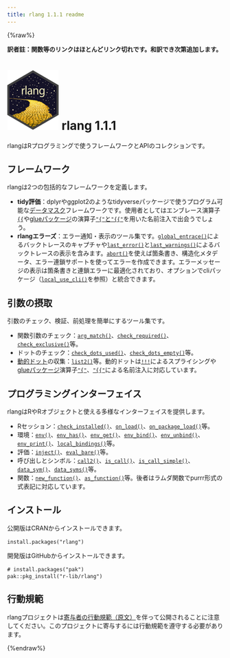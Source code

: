 ```yaml
---
title: rlang 1.1.1 readme
---
```


{%raw%}

**訳者註：関数等のリンクはほとんどリンク切れです。和訳でき次第追加します。**

# ![](figures/logo.png) rlang 1.1.1

rlangはRプログラミングで使うフレームワークとAPIのコレクションです。

## フレームワーク

rlangは2つの包括的なフレームワークを定義します。

- **tidy評価**：dplyrやggplot2のようなtidyverseパッケージで使うプログラム可能な[データマスク](topic-data-mask.html)フレームワークです。使用者としてはエンブレース演算子[`{{`](reference/embrace-operator.html)や[glueパッケージ](https://glue.tidyverse.org/)の演算子[`"{"`と`"{{"`](reference/glue-operators.html)を用いた名前注入で出会うでしょう。
- **rlangエラーズ**：エラー通知・表示のツール集です。[`global_entrace()`](reference/global_entrace.html)によるバックトレースのキャプチャや[`last_error()`](reference/last_error.html)と[`last_warnings()`](reference/last_warnings.html)によるバックトレースの表示を含みます。[`abort()`](reference/abort.html)を使えば箇条書き、構造化メタデータ、エラー連鎖サポートを使ってエラーを作成できます。エラーメッセージの表示は箇条書きと連鎖エラーに最適化されており、オプションでcliパッケージ（[`local_use_cli()`](reference/local_use_cli.html)を参照）と統合できます。

## 引数の摂取

引数のチェック、検証、前処理を簡単にするツール集です。

- 関数引数のチェック：[`arg_match()`](reference/arg_match.html)、[`check_required()`](reference/check_required.html)、[`check_exclusive()`](reference/check_exclusive.html)等。
- ドットのチェック：[`check_dots_used()`](reference/check_dots_used.html)、[`check_dots_empty()`](reference/check_dots_empty.html)等。
- [動的ドット](reference/dyn-dots.html)の収集：[`list2()`](reference/list2.html)等。動的ドットは[`!!!`](reference/splice-operator.html)によるスプライシングや[glueパッケージ](https://glue.tidyverse.org/)演算子[`"{"`](reference/glue-operators.html)、[`"{{"`](reference/glue-operators.html)による名前注入に対応しています。

## プログラミングインターフェイス

rlangはRやRオブジェクトと使える多様なインターフェイスを提供します。

- Rセッション：[`check_installed()`](reference/is_installed.html)、[`on_load()`](reference/on_load.html)、[`on_package_load()`](reference/on_load.html)等。
- 環境：[`env()`](reference/env.html)、[`env_has()`](reference/env_has.html)、[`env_get()`](reference/env_get.html)、[`env_bind()`](reference/env_bind.html)、[`env_unbind()`](reference/env_unbind.html)、[`env_print()`](reference/env_print.html)、[`local_bindings()`](reference/local_bindings.html)等。
- 評価：[`inject()`](reference/inject.html)、[`eval_bare()`](reference/eval_bare.html)等。
- 呼び出しとシンボル：[`call2()`](reference/call2.html)、[`is_call()`](reference/is_call.html)、[`is_call_simple()`](reference/call_name.html)、[`data_sym()`](reference/sym.html)、[`data_syms()`](reference/sym.html)等。
- 関数：[`new_function()`](reference/new_function.html)、[`as_function()`](reference/as_function.html)等。後者はラムダ関数でpurrr形式の式表記に対応しています。

## インストール

公開版はCRANからインストールできます。

```
install.packages("rlang")
```

開発版はGitHubからインストールできます。

```
# install.packages("pak")
pak::pkg_install("r-lib/rlang")
```

## 行動規範

rlangプロジェクトは[寄与者の行動規範（原文）](https://rlang.r-lib.org/CODE_OF_CONDUCT.htmlml)を伴って公開されることに注意してください。このプロジェクトに寄与するには行動規範を遵守する必要があります。

{%endraw%}